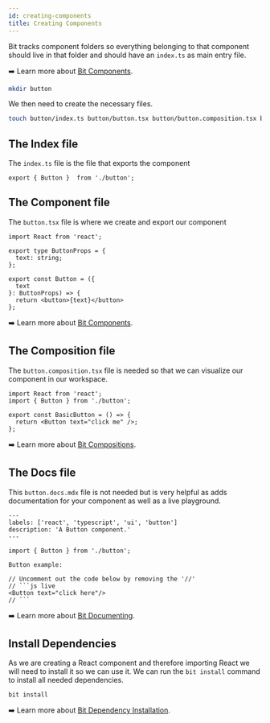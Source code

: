 ```yaml
---
id: creating-components
title: Creating Components
---
```


Bit tracks component folders so everything belonging to that component should live in that folder and should have an `index.ts` as main entry file.

:arrow_right: Learn more about [Bit Components](/building-with-bit/component/overview).

```sh
mkdir button
```

We then need to create the necessary files.

```sh
touch button/index.ts button/button.tsx button/button.composition.tsx button/button.docs.mdx
```

## The Index file

The `index.ts` file is the file that exports the component

```tsx title="index.ts"
export { Button }  from './button';
```

## The Component file

The `button.tsx` file is where we create and export our component

```tsx title="button.tsx"
import React from 'react';

export type ButtonProps = {
  text: string;
};

export const Button = ({
  text
}: ButtonProps) => {
  return <button>{text}</button>
};
```

:arrow_right: Learn more about [Bit Components](/building-with-bit/component/overview).

## The Composition file

The `button.composition.tsx` file is needed so that we can visualize our component in our workspace.

```tsx title="button.composition.tsx"
import React from 'react';
import { Button } from './button';

export const BasicButton = () => {
  return <Button text="click me" />;
};
```

:arrow_right: Learn more about [Bit Compositions](/building-with-bit/compositions).

## The Docs file

This `button.docs.mdx` file is not needed but is very helpful as adds documentation for your component as well as a live playground.

```mdx title="button.docs.mdx"
---
labels: ['react', 'typescript', 'ui', 'button']
description: 'A Button component.'
---

import { Button } from './button';

Button example:

// Uncomment out the code below by removing the '//'
// ```js live
<Button text="click here"/>
// ```
```

:arrow_right: Learn more about [Bit Documenting](/building-with-bit/documenting/overview).

## Install Dependencies

As we are creating a React component and therefore importing React we will need to install it so we can use it. We can run the `bit install` command to install all needed dependencies.

```shell
bit install
```

:arrow_right: Learn more about [Bit Dependency Installation](/building-with-bit/dependencies).
